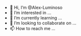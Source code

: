- 👋 Hi, I’m @Alex-Luminoso
- 👀 I’m interested in ...
- 🌱 I’m currently learning ...
- 💞️ I’m looking to collaborate on ...
- 📫 How to reach me ...

<!---
Alex-Luminoso/Alex-Luminoso is a ✨ special ✨ repository because its `README.md` (this file) appears on your GitHub profile.
You can click the Preview link to take a look at your changes.
--->
